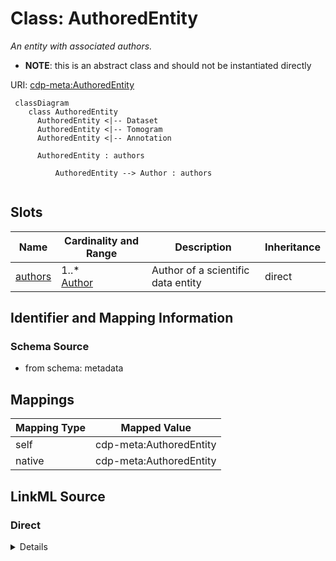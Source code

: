 # Class: AuthoredEntity


_An entity with associated authors._




* __NOTE__: this is an abstract class and should not be instantiated directly


URI: [cdp-meta:AuthoredEntity](metadataAuthoredEntity)




```mermaid
 classDiagram
    class AuthoredEntity
      AuthoredEntity <|-- Dataset
      AuthoredEntity <|-- Tomogram
      AuthoredEntity <|-- Annotation

      AuthoredEntity : authors

          AuthoredEntity --> Author : authors


```




<!-- no inheritance hierarchy -->


## Slots

| Name | Cardinality and Range | Description | Inheritance |
| ---  | --- | --- | --- |
| [authors](authors.md) | 1..* <br/> [Author](Author.md) | Author of a scientific data entity | direct |









## Identifier and Mapping Information







### Schema Source


* from schema: metadata





## Mappings

| Mapping Type | Mapped Value |
| ---  | ---  |
| self | cdp-meta:AuthoredEntity |
| native | cdp-meta:AuthoredEntity |





## LinkML Source

<!-- TODO: investigate https://stackoverflow.com/questions/37606292/how-to-create-tabbed-code-blocks-in-mkdocs-or-sphinx -->

### Direct

<details>
```yaml
name: AuthoredEntity
description: An entity with associated authors.
from_schema: metadata
abstract: true
attributes:
  authors:
    name: authors
    description: Author of a scientific data entity.
    from_schema: metadata
    rank: 1000
    multivalued: true
    list_elements_ordered: true
    alias: authors
    owner: AuthoredEntity
    domain_of:
    - AuthoredEntity
    - Dataset
    - Tomogram
    - Annotation
    range: Author
    required: true
    inlined: true
    inlined_as_list: true

```
</details>

### Induced

<details>
```yaml
name: AuthoredEntity
description: An entity with associated authors.
from_schema: metadata
abstract: true
attributes:
  authors:
    name: authors
    description: Author of a scientific data entity.
    from_schema: metadata
    rank: 1000
    multivalued: true
    list_elements_ordered: true
    alias: authors
    owner: AuthoredEntity
    domain_of:
    - AuthoredEntity
    - Dataset
    - Tomogram
    - Annotation
    range: Author
    required: true
    inlined: true
    inlined_as_list: true

```
</details>
